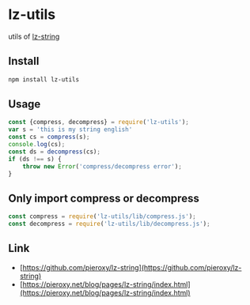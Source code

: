 # lz-utils

utils of [lz-string](https://github.com/pieroxy/lz-string)
## Install
```sh
npm install lz-utils
```

## Usage
```js
const {compress, decompress} = require('lz-utils');
var s = 'this is my string english'
const cs = compress(s);
console.log(cs);
const ds = decompress(cs);
if (ds !== s) {
    throw new Error('compress/decompress error');
}
```

## Only import compress or decompress
```js
const compress = require('lz-utils/lib/compress.js');
const decompress = require('lz-utils/lib/decompress.js');
```

## Link
* [https://github.com/pieroxy/lz-string](https://github.com/pieroxy/lz-string)
* [https://pieroxy.net/blog/pages/lz-string/index.html](https://pieroxy.net/blog/pages/lz-string/index.html)